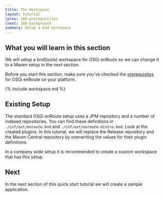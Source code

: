 ```yaml
---
title: The Workspace
layout: tutorial
lprev: 100-prerequisites
lnext: 300-background
summary: Setup a bnd workspace
---
```


## What you will learn in this section
We will setup a bnd(tools) workspace for OSGi enRoute so we can change it to a Maven setup in the next section. 

Before you start this section, make sure you've checked the [prerequisites](100-prerequisites) for OSGi enRoute on your platform. 

{% include workspace.md %}

## Existing Setup

The standard OSGi enRoute setup uses a JPM repository and a number of indexed repositories. You can find these definitions in `./cnf/ext/enroute.bnd` and `./cnf/ext/enroute-distro.bnd`. Look at the created plugins. In this tutorial, we will replace the Release repository and the Maven Central repository by overwriting the values for their plugin definitions.

In a company wide setup it is recommended to create a custom workspace that has this setup.

## Next

In the next section of this quick start tutorial we will create a sample application. 
